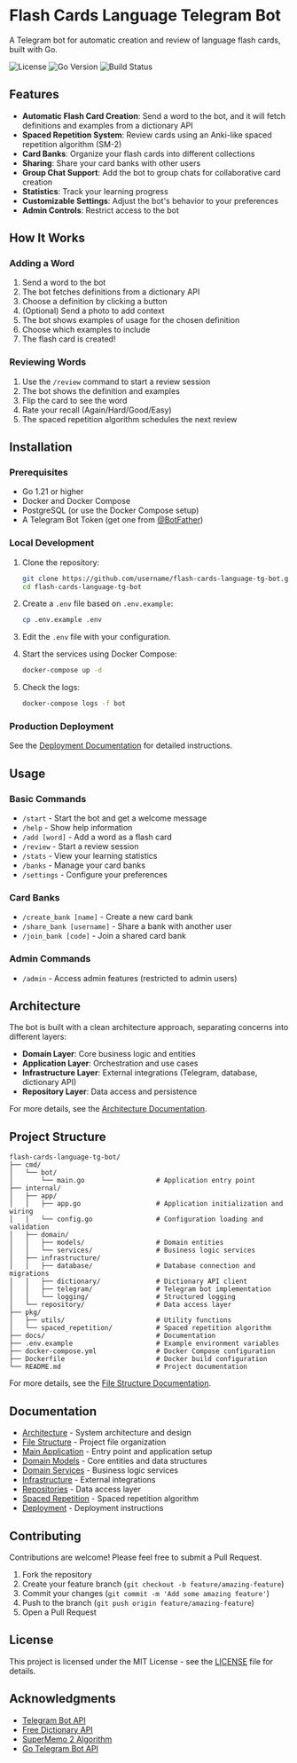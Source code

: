 # Flash Cards Language Telegram Bot

A Telegram bot for automatic creation and review of language flash cards, built with Go.

![License](https://img.shields.io/github/license/username/flash-cards-language-tg-bot)
![Go Version](https://img.shields.io/github/go-mod/go-version/username/flash-cards-language-tg-bot)
![Build Status](https://img.shields.io/github/workflow/status/username/flash-cards-language-tg-bot/Build%20and%20Deploy)

## Features

- **Automatic Flash Card Creation**: Send a word to the bot, and it will fetch definitions and examples from a dictionary API
- **Spaced Repetition System**: Review cards using an Anki-like spaced repetition algorithm (SM-2)
- **Card Banks**: Organize your flash cards into different collections
- **Sharing**: Share your card banks with other users
- **Group Chat Support**: Add the bot to group chats for collaborative card creation
- **Statistics**: Track your learning progress
- **Customizable Settings**: Adjust the bot's behavior to your preferences
- **Admin Controls**: Restrict access to the bot

## How It Works

### Adding a Word

1. Send a word to the bot
2. The bot fetches definitions from a dictionary API
3. Choose a definition by clicking a button
4. (Optional) Send a photo to add context
5. The bot shows examples of usage for the chosen definition
6. Choose which examples to include
7. The flash card is created!

### Reviewing Words

1. Use the `/review` command to start a review session
2. The bot shows the definition and examples
3. Flip the card to see the word
4. Rate your recall (Again/Hard/Good/Easy)
5. The spaced repetition algorithm schedules the next review

## Installation

### Prerequisites

- Go 1.21 or higher
- Docker and Docker Compose
- PostgreSQL (or use the Docker Compose setup)
- A Telegram Bot Token (get one from [@BotFather](https://t.me/BotFather))

### Local Development

1. Clone the repository:
   ```bash
   git clone https://github.com/username/flash-cards-language-tg-bot.git
   cd flash-cards-language-tg-bot
   ```

2. Create a `.env` file based on `.env.example`:
   ```bash
   cp .env.example .env
   ```

3. Edit the `.env` file with your configuration.

4. Start the services using Docker Compose:
   ```bash
   docker-compose up -d
   ```

5. Check the logs:
   ```bash
   docker-compose logs -f bot
   ```

### Production Deployment

See the [Deployment Documentation](docs/deployment.md) for detailed instructions.

## Usage

### Basic Commands

- `/start` - Start the bot and get a welcome message
- `/help` - Show help information
- `/add [word]` - Add a word as a flash card
- `/review` - Start a review session
- `/stats` - View your learning statistics
- `/banks` - Manage your card banks
- `/settings` - Configure your preferences

### Card Banks

- `/create_bank [name]` - Create a new card bank
- `/share_bank [username]` - Share a bank with another user
- `/join_bank [code]` - Join a shared card bank

### Admin Commands

- `/admin` - Access admin features (restricted to admin users)

## Architecture

The bot is built with a clean architecture approach, separating concerns into different layers:

- **Domain Layer**: Core business logic and entities
- **Application Layer**: Orchestration and use cases
- **Infrastructure Layer**: External integrations (Telegram, database, dictionary API)
- **Repository Layer**: Data access and persistence

For more details, see the [Architecture Documentation](docs/architecture.md).

## Project Structure

```
flash-cards-language-tg-bot/
├── cmd/
│   └── bot/
│       └── main.go                  # Application entry point
├── internal/
│   ├── app/
│   │   ├── app.go                   # Application initialization and wiring
│   │   └── config.go                # Configuration loading and validation
│   ├── domain/
│   │   ├── models/                  # Domain entities
│   │   └── services/                # Business logic services
│   ├── infrastructure/
│   │   ├── database/                # Database connection and migrations
│   │   ├── dictionary/              # Dictionary API client
│   │   ├── telegram/                # Telegram bot implementation
│   │   └── logging/                 # Structured logging
│   └── repository/                  # Data access layer
├── pkg/
│   ├── utils/                       # Utility functions
│   └── spaced_repetition/           # Spaced repetition algorithm
├── docs/                            # Documentation
├── .env.example                     # Example environment variables
├── docker-compose.yml               # Docker Compose configuration
├── Dockerfile                       # Docker build configuration
└── README.md                        # Project documentation
```

For more details, see the [File Structure Documentation](docs/file_structure.md).

## Documentation

- [Architecture](docs/architecture.md) - System architecture and design
- [File Structure](docs/file_structure.md) - Project file organization
- [Main Application](docs/main_application.md) - Entry point and application setup
- [Domain Models](docs/domain_models.md) - Core entities and data structures
- [Domain Services](docs/domain_services.md) - Business logic services
- [Infrastructure](docs/infrastructure.md) - External integrations
- [Repositories](docs/repositories.md) - Data access layer
- [Spaced Repetition](docs/spaced_repetition.md) - Spaced repetition algorithm
- [Deployment](docs/deployment.md) - Deployment instructions

## Contributing

Contributions are welcome! Please feel free to submit a Pull Request.

1. Fork the repository
2. Create your feature branch (`git checkout -b feature/amazing-feature`)
3. Commit your changes (`git commit -m 'Add some amazing feature'`)
4. Push to the branch (`git push origin feature/amazing-feature`)
5. Open a Pull Request

## License

This project is licensed under the MIT License - see the [LICENSE](LICENSE) file for details.

## Acknowledgments

- [Telegram Bot API](https://core.telegram.org/bots/api)
- [Free Dictionary API](https://dictionaryapi.dev/)
- [SuperMemo 2 Algorithm](https://www.supermemo.com/en/archives1990-2015/english/ol/sm2)
- [Go Telegram Bot API](https://github.com/go-telegram-bot-api/telegram-bot-api)
